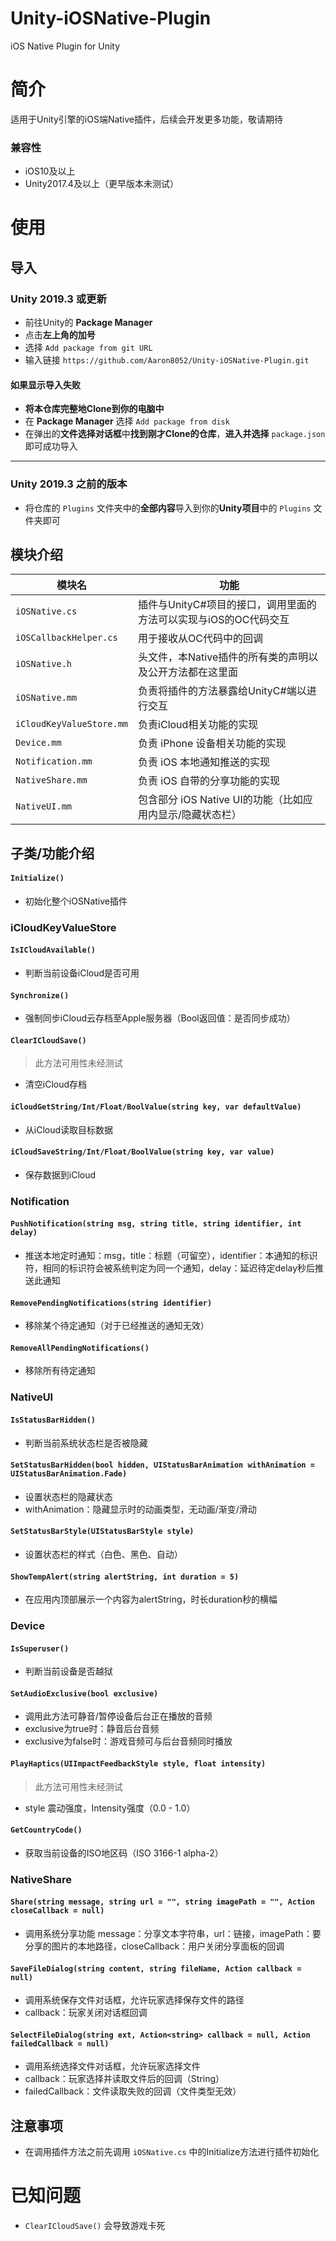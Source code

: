 # Unity-iOSNative-Plugin
 iOS Native Plugin for Unity

# 简介
适用于Unity引擎的iOS端Native插件，后续会开发更多功能，敬请期待

### 兼容性
- iOS10及以上
- Unity2017.4及以上（更早版本未测试）

# 使用
## 导入
### Unity 2019.3 或更新
- 前往Unity的 **Package Manager**
- 点击**左上角的加号**
- 选择 `Add package from git URL`
- 输入链接 `https://github.com/Aaron8052/Unity-iOSNative-Plugin.git`

#### 如果显示导入失败
- **将本仓库完整地Clone到你的电脑中**
- 在 **Package Manager** 选择 `Add package from disk`
- 在弹出的**文件选择对话框**中**找到刚才Clone的仓库**，**进入并选择** `package.json` 即可成功导入

-------------------------------------

### Unity 2019.3 之前的版本
- 将仓库的 `Plugins` 文件夹中的**全部内容**导入到你的**Unity项目**中的 `Plugins` 文件夹即可

## 模块介绍

| 模块名                      | 功能                                     |
|--------------------------|----------------------------------------|
| `iOSNative.cs`           | 插件与UnityC#项目的接口，调用里面的方法可以实现与iOS的OC代码交互 |
| `iOSCallbackHelper.cs`   | 用于接收从OC代码中的回调                          |
| `iOSNative.h`            | 头文件，本Native插件的所有类的声明以及公开方法都在这里面        |
| `iOSNative.mm`           | 负责将插件的方法暴露给UnityC#端以进行交互               |
| `iCloudKeyValueStore.mm` | 负责iCloud相关功能的实现                        |
| `Device.mm`              | 负责 iPhone 设备相关功能的实现                    |
| `Notification.mm`        | 负责 iOS 本地通知推送的实现                       |
| `NativeShare.mm`         | 负责 iOS 自带的分享功能的实现                      |
| `NativeUI.mm`            | 包含部分 iOS Native UI的功能（比如应用内显示/隐藏状态栏）   |

## 子类/功能介绍
#### `Initialize()`

- 初始化整个iOSNative插件

### iCloudKeyValueStore

#### `IsICloudAvailable()`

- 判断当前设备iCloud是否可用

#### `Synchronize()`

- 强制同步iCloud云存档至Apple服务器（Bool返回值：是否同步成功）

#### `ClearICloudSave()`

> 此方法可用性未经测试

- 清空iCloud存档

#### `iCloudGetString/Int/Float/BoolValue(string key, var defaultValue)`

- 从iCloud读取目标数据

#### `iCloudSaveString/Int/Float/BoolValue(string key, var value)`

- 保存数据到iCloud

### Notification
#### `PushNotification(string msg, string title, string identifier, int delay)`

- 推送本地定时通知：msg，title：标题（可留空），identifier：本通知的标识符，相同的标识符会被系统判定为同一个通知，delay：延迟待定delay秒后推送此通知

#### `RemovePendingNotifications(string identifier)`

- 移除某个待定通知（对于已经推送的通知无效）

#### `RemoveAllPendingNotifications()`

- 移除所有待定通知

### NativeUI
#### `IsStatusBarHidden()`

- 判断当前系统状态栏是否被隐藏

#### `SetStatusBarHidden(bool hidden, UIStatusBarAnimation withAnimation = UIStatusBarAnimation.Fade)`

- 设置状态栏的隐藏状态
- withAnimation：隐藏显示时的动画类型，无动画/渐变/滑动

#### `SetStatusBarStyle(UIStatusBarStyle style)`

- 设置状态栏的样式（白色、黑色、自动）

#### `ShowTempAlert(string alertString, int duration = 5)`

- 在应用内顶部展示一个内容为alertString，时长duration秒的横幅

### Device
#### `IsSuperuser()`
- 判断当前设备是否越狱

#### `SetAudioExclusive(bool exclusive)`
- 调用此方法可静音/暂停设备后台正在播放的音频
- exclusive为true时：静音后台音频
- exclusive为false时：游戏音频可与后台音频同时播放

#### `PlayHaptics(UIImpactFeedbackStyle style, float intensity)`

> 此方法可用性未经测试

- style 震动强度，Intensity强度（0.0 - 1.0）

#### `GetCountryCode()`

- 获取当前设备的ISO地区码（ISO 3166-1 alpha-2）

### NativeShare

#### `Share(string message, string url = "", string imagePath = "", Action closeCallback = null)`

- 调用系统分享功能 message：分享文本字符串，url：链接，imagePath：要分享的图片的本地路径，closeCallback：用户关闭分享面板的回调

#### `SaveFileDialog(string content, string fileName, Action callback = null)`

- 调用系统保存文件对话框，允许玩家选择保存文件的路径
- callback：玩家关闭对话框回调

#### `SelectFileDialog(string ext, Action<string> callback = null, Action failedCallback = null)`

- 调用系统选择文件对话框，允许玩家选择文件
 - callback：玩家选择并读取文件后的回调（String）
 - failedCallback：文件读取失败的回调（文件类型无效）

## 注意事项
- 在调用插件方法之前先调用 `iOSNative.cs` 中的Initialize方法进行插件初始化

# 已知问题
- `ClearICloudSave()` 会导致游戏卡死
